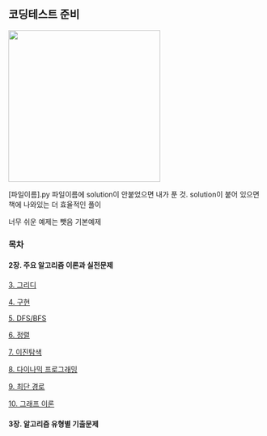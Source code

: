 ## 코딩테스트 준비

<img src = "https://user-images.githubusercontent.com/42762236/101512360-42125800-39be-11eb-9bcf-86173de1dada.png" width="300px">



[파일이름].py 파일이름에 solution이 안붙었으면 내가 푼 것. 
solution이 붙어 있으면 책에 나와있는 더 효율적인 풀이

너무 쉬운 예제는 뺏음
기본예제




### 목차

#### 2장. 주요 알고리즘 이론과 실전문제



[3. 그리디](https://github.com/Youngminah/thisiscodingtest/tree/master/3)


[4. 구현](https://github.com/Youngminah/thisiscodingtest/tree/master/4)


[5. DFS/BFS](https://github.com/Youngminah/thisiscodingtest/tree/master/5)


[6. 정렬](https://github.com/Youngminah/thisiscodingtest/tree/master/6)


[7. 이진탐색](https://github.com/Youngminah/thisiscodingtest/tree/master/7)


[8. 다이나믹 프로그래밍](https://github.com/Youngminah/thisiscodingtest/tree/master/8)


[9. 최단 경로](https://github.com/Youngminah/thisiscodingtest/tree/master/9)


[10. 그래프 이론](https://github.com/Youngminah/thisiscodingtest/tree/master/10)







#### 3장. 알고리즘 유형별 기출문제
